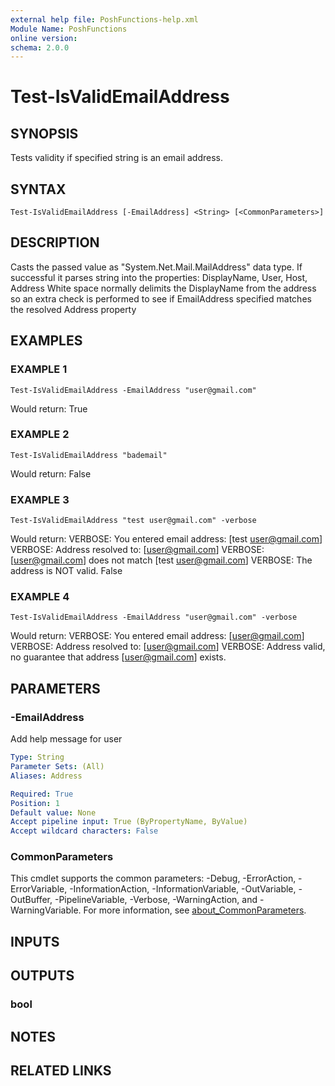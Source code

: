 ```yaml
---
external help file: PoshFunctions-help.xml
Module Name: PoshFunctions
online version:
schema: 2.0.0
---
```


# Test-IsValidEmailAddress

## SYNOPSIS
Tests validity if specified string is an email address.

## SYNTAX

```
Test-IsValidEmailAddress [-EmailAddress] <String> [<CommonParameters>]
```

## DESCRIPTION
Casts the passed value as "System.Net.Mail.MailAddress" data type.
If successful it parses string into the properties: DisplayName, User, Host, Address
White space normally delimits the DisplayName from the address so an extra check
is performed to see if EmailAddress specified matches the resolved Address property

## EXAMPLES

### EXAMPLE 1
```
Test-IsValidEmailAddress -EmailAddress "user@gmail.com"
```

Would return:
True

### EXAMPLE 2
```
Test-IsValidEmailAddress "bademail"
```

Would return:
False

### EXAMPLE 3
```
Test-IsValidEmailAddress "test user@gmail.com" -verbose
```

Would return:
VERBOSE: You entered email address: \[test user@gmail.com\]
VERBOSE: Address resolved to: \[user@gmail.com\]
VERBOSE: \[user@gmail.com\] does not match \[test user@gmail.com\]
VERBOSE: The address is NOT valid.
False

### EXAMPLE 4
```
Test-IsValidEmailAddress -EmailAddress "user@gmail.com" -verbose
```

Would return:
VERBOSE: You entered email address: \[user@gmail.com\]
VERBOSE: Address resolved to: \[user@gmail.com\]
VERBOSE: Address valid, no guarantee that address \[user@gmail.com\] exists.

## PARAMETERS

### -EmailAddress
Add help message for user

```yaml
Type: String
Parameter Sets: (All)
Aliases: Address

Required: True
Position: 1
Default value: None
Accept pipeline input: True (ByPropertyName, ByValue)
Accept wildcard characters: False
```

### CommonParameters
This cmdlet supports the common parameters: -Debug, -ErrorAction, -ErrorVariable, -InformationAction, -InformationVariable, -OutVariable, -OutBuffer, -PipelineVariable, -Verbose, -WarningAction, and -WarningVariable. For more information, see [about_CommonParameters](http://go.microsoft.com/fwlink/?LinkID=113216).

## INPUTS

## OUTPUTS

### bool
## NOTES

## RELATED LINKS
